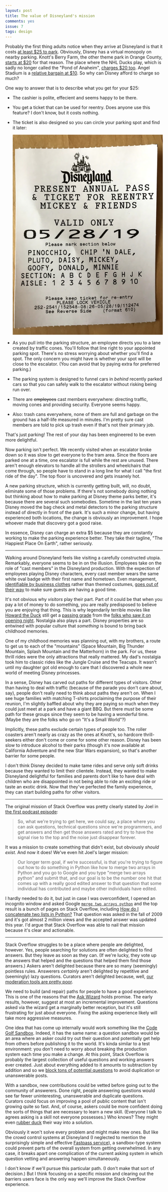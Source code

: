 ```yaml
---
layout: post
title: The value of Disneyland's mission
comments: yes
issue: 7
tags: design
---
```


Probably the first thing adults notice when they arrive at Disneyland
is that it costs
[at least $25 to park](https://disneyland.disney.go.com/guest-services/parking/).
Obviously, Disney has a virtual monopoly on nearby parking. Knott's
Berry Farm, the other theme park in Orange County,
[starts at $20](https://www.knotts.com/explore/directions) for that
reason. The place where the NHL Ducks play, which is sadly no longer
called the "Pond of Anaheim",
[charges $20 too](https://www.hondacenter.com/plan-your-visit/parking-directions/). Angel
Stadium is a
[relative bargain at $10](https://www.mlb.com/angels/ballpark/transportation/parking). So
why can Disney afford to charge so much?

One way to answer that is to describe what you get for your $25:

* The cashier is polite, effecient and seems happy to be there.
* You get a ticket that can be used for reentry. Does anyone use this
  feature? I don't know, but it costs nothing.
* The ticket is also designed so you can circle your parking spot and
  find it later:

  ![Disneyland parking ticket](/images/disney_parking.jpg)

* As you pull into the parking structure, an employee directs you to a
  lane created by traffic cones. You'll follow that line right to your
  appointed parking spot. There's no stress worrying about whether
  you'll find a spot. The only concern you might have is whether your
  spot will be close to the escalator. (You can avoid that by paying
  extra for preferred parking.)
* The parking system is designed to funnel cars in _behind_ recently
  parked cars so that you can safely walk to the escalator without
  risking being run over.
* There are <strike>employees</strike> cast members everywhere:
  directing traffic, moving cones and providing security. Everyone
  seems happy.
* Also: trash cans everywhere, none of them are full and garbage on
  the ground has a half-life measured in minutes. I'm pretty sure cast
  members are told to pick up trash even if that's not their primary
  job.

That's just parking! The rest of your day has been engineered to be
even more delightful.

Now parking isn't perfect. We recently visited when an escalator broke
down so it was slow to get everyone to the tram area. Since the floors
are parked one at a time, one escalator is full while the rest are
unused. There aren't enough elevators to handle all the strollers and
wheelchairs that come through, so people have to stand in a long line
for what I call "the first ride of the day". The top floor is
uncovered and gets insanely hot.

A new parking structure, which is currently getting built, will, no
doubt, eliminate some of those problems. If there's not somebody doing
nothing but thinking about how to make parking at Disney theme parks
better, it's because there are several such somebodies. Sometime in
the last ten years Disney moved the bag check and metal detectors to
the parking structure instead of directly in front of the park. It's
such a minor change, but having experienced both locations, the change
is obviously an improvement. I hope whoever made that discovery got a
good raise.

In essence, Disney can charge an extra $5 because they are constantly
working to make the parking experience better. They take their
tagline, "The Happiest Place On Earth", rather seriously. 

---

Walking around Disneyland feels like visiting a carefully constructed
utopia. Remarkably, everyone seems to be in on the illusion. Employees
take on the role of "cast members" in the Disneyland production. With
the expection of employees playing Disney characters, every cast
member wears the same white oval badge with their first name and
hometown. Even management,
[identifiable by business clothes](https://publicaffairs.disneyland.com/leadership/)
rather than themed costumes,
[goes out of their way](https://www.businessinsider.com/disneyland-manager-day-in-the-life-2018-8#most-evenings-hell-play-some-ping-pong-with-his-sons-15)
to make sure guests are having a good time.

It's not obvious why _visitors_ play their part. Part of it could be
that when you pay a lot of money to do something, you are really
predisposed to believe you are enjoying that thing. This is why
legendarily terrible movies like
[Howard the Duck](https://en.wikipedia.org/wiki/List_of_films_considered_the_worst#Howard_the_Duck_(1986))
still get a
[passing grade](https://gamefaqs.gamespot.com/boards/227-movies-at-the-theater/78094358)
from the
[folks who saw it on opening night](https://www.cinemascore.com/cinemascores/). Nostalgia
also plays a part. Disney properties are so entwined with popular
culture that _something_ is bound to bring back childhood memories.

One of my childhood memories was planning out, with my brothers, a
route to get us to each of the "mountains" (Space Mountain, Big
Thunder Mountain, Splash Mountain and the Matterhorn) in the park. For
us, these thrill rides were the only attractions that really
mattered. My dad's nostalgia took him to classic rides like the Jungle
Cruise and the Teacups. It wasn't until my daughter got old enough to
care that I discovered a whole new world of meeting Disney princesses.

In a sense, Disney has carved out paths for different types of
visitors. Other than having to deal with traffic (because of the
parade you don't care about, say), people don't really need to think
about paths they aren't on. When I see huge families with matching
T-shirts proclaiming the purpose of their reunion, I'm slightly
baffled about why they are paying so much when they could just meet at
a park and have a giant BBQ. But there _must_ be some path for these
groups since they seem to be having a wonderful time. (Maybe they are
the folks who go on "It's a Small World"?)

Implicitly, these paths exclude certain types of people too. The
roller coasters aren't nearly as crazy as the ones at Knott's, so
hardcore thrill-seekers either don't come or come for some other
reason. Disney has been slow to introduce alcohol to their parks
(though it's now available at California Adventure and the new Star
Wars expansion), so that's another barrier for some people.

I don't think Disney decided to make tame rides and serve only soft
drinks because they wanted to limit their clientele. Instead, they
wanted to make Disneyland delightful for families and parents don't
like to have deal with children who are disappointed in not being able
to ride an exciting ride or taste an exotic drink. Now that they've
perfected the family experience, they can start building paths for
other visitors.

---

The original mission of Stack Overflow was pretty clearly stated by Joel
in
[the first podcast episode](https://stackoverflow.fogbugz.com/default.asp?W6):

> So, what we're trying to get here, we could say, a place where you
> can ask questions, technical questions since we're programmers, and
> get answers and then get those answers rated and try to have the
> signal rise to the top and the noise just disappear forever.

It was a mission to create something that didn't exist, but obviously
_should exist_. And now it does! We've even hit Joel's larger mission:

>  Our longer term goal, if we’re successful, is that you're trying to
>  figure out how to do something in Python like how to merge two
>  arrays in Python and you go to Google and you type "merge two
>  arrays python" and submit that, and our goal is to be the number
>  one hit that comes up with a really good edited answer to that
>  question that some individual has contributed and maybe other
>  individuals have edited.

I hardly needed to do it, but just in case I was overconfident, I
opened an incognito window and asked Google
[`merge two arrays python`](https://www.google.com/search?q=merge+two+arrays+python)
and the top result is a bunch of pages on Stack Overflow, including
[How do I concatenate two lists in Python?](https://stackoverflow.com/questions/1720421/how-do-i-concatenate-two-lists-in-python)
That question was asked in the fall of 2009 and it's got almost 2
million views and the accepted answer was updated this year. I'd argue
that Stack Overflow was able to nail that mission because it's clear
and actionable.

---

Stack Overflow struggles to be a place where people are delighted,
however. Yes, people searching for solutions are often delighted to
find answers. But they leave as soon as they can. (If we're lucky,
they vote up the answers that helped and the questions that helped
them find those answers.) Askers aren't delighted because there are so
many (seemingly) pointless rules. Answerers _certainly_ aren't
delighted by repetitive and (seemingly) lazy questions. Curators
aren't delighted because, well,
[our moderation tools are pretty poor](https://meta.stackoverflow.com/questions/386324/the-stack-overflow-i-wish-to-build-and-participate-in-is-no-longer-supported).

We need to build (and repair) paths for people to have a good
experience. This is one of the reasons that the
[Ask Wizard](https://meta.stackoverflow.com/questions/381671/the-ask-question-wizard-is-live)
holds promise. The early results, however, suggest at most an
incremental improvement. Questions asked via the wizard get a
marginally better reception, but it's still frustrating for just about
everyone. Fixing the asking experience likely will take more
aggressive measures.

One idea that has come up internally would work something like the
[Code Golf Sandbox](https://codegolf.meta.stackexchange.com/questions/2140/sandbox-for-proposed-challenges?answertab=active#tab-top). Indeed,
it has the same name: a question sandbox would be an area where an
asker could try out their question and potentially get help from
others before publishing it to the world. It's kinda similar to a test
environment: you don't need to worry about breaking the production
system each time you make a change. At this point, Stack Overflow is
probably the largest collection of useful questions and working
answers ever created. Just about everything added to it amounts to
subtraction by addition and so we
[block tons of potential questions](https://meta.stackoverflow.com/questions/318174/why-are-there-so-many-bad-questions/358412#358412)
to avoid duplication or unanswerable posts.

With a sandbox, new contributions could be vetted before going out to
the community of answerers. Done right, people answering questions
would see far fewer uninteresting, unanswerable and duplicate
questions. Curators could focus on improving a pool of public content
that isn't growing quite so fast. And, of course, askers could be more
confident doing the sorts of things that are necessary to learn a new
skill. (Everyone I talk to agrees asking is a skill not everyone
possesses.) Who knows? They might even
[rubber duck](https://en.wikipedia.org/wiki/Rubber_duck_debugging)
their way into a solution.

Obviously it won't solve every problem and might make new ones. But
like the crowd control systems at Disneyland (I neglected to mention
the surprisingly simple and effective
[Fastpass service](https://en.wikipedia.org/wiki/FastPass)), a
sandbox-type system could prevent parts of the overall system from
getting overwhelmed. In any case, it breaks apart one complication of
the current asking system in which question vetting and answering
happen simultaneously.

I don't know if we'll pursue this particular path. (I don't make that
sort of decision.) But I think focusing on a specific mission and
clearing out the barriers users face is the only way we'll improve the
Stack Overflow experience.
